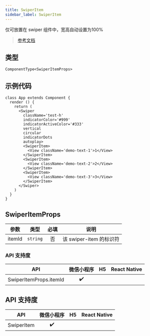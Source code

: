 ```yaml
---
title: SwiperItem
sidebar_label: SwiperItem
---
```


仅可放置在 swiper 组件中，宽高自动设置为100%

> [参考文档](https://developers.weixin.qq.com/miniprogram/dev/component/swiper-item.html)

## 类型

```tsx
ComponentType<SwiperItemProps>
```

## 示例代码

```tsx
class App extends Component {
  render () {
    return (
      <Swiper
        className='test-h'
        indicatorColor='#999'
        indicatorActiveColor='#333'
        vertical
        circular
        indicatorDots
        autoplay>
        <SwiperItem>
          <View className='demo-text-1'>1</View>
        </SwiperItem>
        <SwiperItem>
          <View className='demo-text-2'>2</View>
        </SwiperItem>
        <SwiperItem>
          <View className='demo-text-3'>3</View>
        </SwiperItem>
      </Swiper>
    )
  }
}
```

## SwiperItemProps

| 参数 | 类型 | 必填 | 说明 |
| --- | --- | :---: | --- |
| itemId | `string` | 否 | 该 swiper-item 的标识符 |

### API 支持度

| API | 微信小程序 | H5 | React Native |
| :---: | :---: | :---: | :---: |
| SwiperItemProps.itemId | ✔️ |  |  |

## API 支持度

| API | 微信小程序 | H5 | React Native |
| :---: | :---: | :---: | :---: |
| SwiperItem | ✔️ |  |  |
